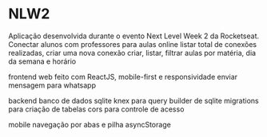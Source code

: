 # NLW2
 Aplicação desenvolvida durante o evento Next Level Week 2 da Rocketseat.
 Conectar alunos com professores para aulas online
 listar total de conexões realizadas, criar uma nova conexão
 criar, listar, filtrar aulas por matéria, dia da semana e horário
 
 frontend web 
 feito com ReactJS, mobile-first e responsividade 
 enviar mensagem para whatsapp
 
 backend
 banco de dados sqlite
 knex para query builder de sqlite
 migrations para criação de tabelas
 cors para controle de acesso
 
 mobile
 navegação por abas e pilha
 asyncStorage
